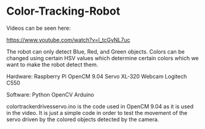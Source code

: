 # Color-Tracking-Robot

Videos can be seen here:

https://www.youtube.com/watch?v=l_tcGyNL7uc

The robot can only detect Blue, Red, and Green objects. Colors can be changed using certain HSV values which determine certain colors which we want to make the robot detect them.

Hardware:
  Raspberry Pi
  OpenCM 9.04
  Servo XL-320
  Webcam Logitech C550
  
Software:
  Python
  OpenCV
  Arduino

colortrackerdrivesservo.ino is the code used in OpenCM 9.04 as it is used in the video. It is just a simple code in order to test the movement of the servo driven by the colored objects detected by the camera.
